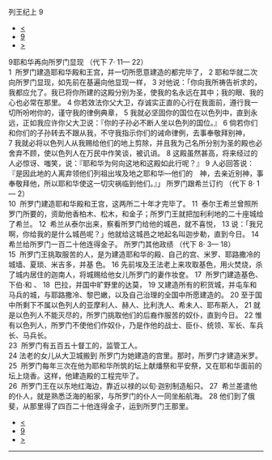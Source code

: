 ﻿





 列王纪上 9




* [<](bible/1KI08.md)
* [9](bible/1KI.md)
* [>](bible/1KI10.md)



 
9耶和华再向所罗门显现 （代下
7·
11—
22）  
1  所罗门建造耶和华殿和王宫，并一切所愿意建造的都完毕了， 
2 耶和华就二次向所罗门显现，如先前在基遍向他显现一样， 
3 对他说：「你向我所祷告祈求的，我都应允了。我已将你所建的这殿分别为圣，使我的名永远在其中；我的眼、我的心也必常在那里。 
4 你若效法你父大卫，存诚实正直的心行在我面前，遵行我一切所吩咐你的，谨守我的律例典章， 
5 我就必坚固你的国位在以色列中，直到永远，正如我应许你父大卫说：『你的子孙必不断人坐以色列的国位。』 
6 倘若你们和你们的子孙转去不跟从我，不守我指示你们的诫命律例，去事奉敬拜别神， 
7 我就必将以色列人从我赐给他们的地上剪除，并且我为己名所分别为圣的殿也必舍弃不顾，使以色列人在万民中作笑谈，被讥诮。 
8 这殿虽然甚高，将来经过的人必惊讶、嗤笑，说：『耶和华为何向这地和这殿如此行呢？』 
9 人必回答说：『是因此地的人离弃领他们列祖出埃及地之耶和华—他们的　神，去亲近别神，事奉敬拜他，所以耶和华使这一切灾祸临到他们。』」 所罗门跟希兰订约 （代下
8·
1—
2）  
10  所罗门建造耶和华殿和王宫，这两所二十年才完毕了。 
11  泰尔王希兰曾照所罗门所要的，资助他香柏木、松木，和金子；所罗门王就把加利利地的二十座城给了希兰。 
12  希兰从泰尔出来，察看所罗门给他的城邑，就不喜悦， 
13 说：「我兄啊，你给我的是什么城邑呢？」他就给这城邑之地起名叫迦步勒，直到今日。 
14  希兰给所罗门一百二十他连得金子。 所罗门其他政绩 （代下
8·
3—
18）  
15  所罗门王挑取服苦的人，是为建造耶和华的殿、自己的宫、米罗、耶路撒冷的城墙、夏琐、米吉多，并基 色。 
16 先前埃及王法老上来攻取基色，用火焚烧，杀了城内居住的迦南人，将城赐给他女儿所罗门的妻作妆奁。 
17  所罗门建造基色、下伯·和 、 
18  巴拉，并国中旷野里的达莫， 
19 又建造所有的积货城，并屯车和马兵的城，与耶路撒冷、黎巴嫩，以及自己治理的全国中所愿建造的。 
20 至于国中所剩下不属以色列人的亚摩利人、赫人、比利洗人、希未人、耶布斯人， 
21 就是以色列人不能灭尽的，所罗门挑取他们的后裔作服苦的奴仆，直到今日。 
22 惟有以色列人，所罗门不使他们作奴仆，乃是作他的战士、臣仆、统领、军长、车兵长、马兵长。  
23  所罗门有五百五十督工的，监管工人。  
24 法老的女儿从大卫城搬到 所罗门为她建造的宫里。那时，所罗门才建造米罗。  
25  所罗门每年三次在他为耶和华所筑的坛上献燔祭和平安祭，又在耶和华面前的坛上烧香。这样，他建造殿的工程完毕了。  
26  所罗门王在以东地红海边，靠近以禄的以旬·迦别制造船只。 
27  希兰差遣他的仆人，就是熟悉泛海的船家，与所罗门的仆人一同坐船航海。 
28 他们到了俄斐，从那里得了四百二十他连得金子，运到所罗门王那里。 
* [<](bible/1KI08.md)
* [9](bible/1KI.md)
* [>](bible/1KI10.md)





---









